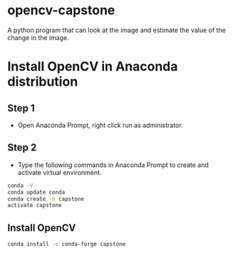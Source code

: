 # opencv-capstone
A python program that can look at the image and estimate the value of the change in the image.

# Install OpenCV in Anaconda distribution
## Step 1 
  - Open Anaconda Prompt, right click run as administrator.

## Step 2 
  - Type the following commands in Anaconda Prompt to create and activate virtual environment.
  
```sh
conda -V
conda update conda
conda create -n capstone
activate capstone
```

## Install OpenCV
```sh
conda install -c conda-forge capstone
```

